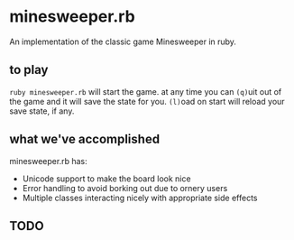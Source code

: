 # minesweeper.rb

An implementation of the classic game Minesweeper in ruby.

## to play

`ruby minesweeper.rb` will start the game.  at any time you can `(q)`uit out of the game and it will save the state for you.  `(l)`oad on start will reload your save state, if any.

## what we've accomplished

minesweeper.rb has:

- Unicode support to make the board look nice
- Error handling to avoid borking out due to ornery users
- Multiple classes interacting nicely with appropriate side effects

## TODO